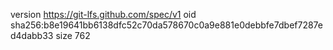 version https://git-lfs.github.com/spec/v1
oid sha256:b8e19641bb6138dfc52c70da578670c0a9e881e0debbfe7dbef7287ed4dabb33
size 762
